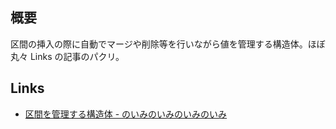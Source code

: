 ## 概要

区間の挿入の際に自動でマージや削除等を行いながら値を管理する構造体。ほぼ丸々 Links の記事のパクリ。

## Links
- [区間を管理する構造体 - のいみのいみのいみのいみ](https://noimi.hatenablog.com/entry/2021/05/02/195143)